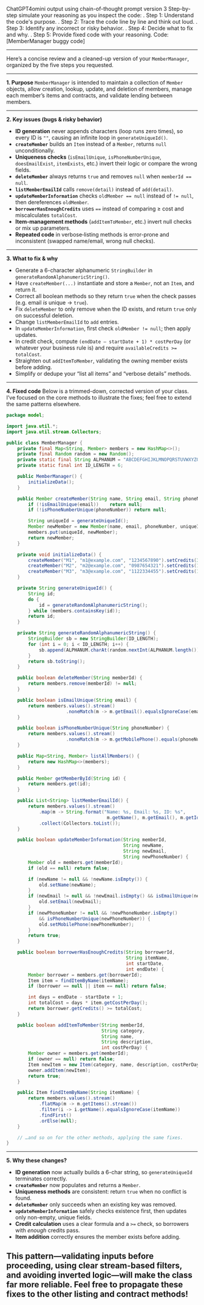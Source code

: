 ChatGPT4omini output using chain-of-thought prompt version 3
Step-by-step simulate your reasoning as you inspect the code:
 . Step 1: Understand the code's purpose.
 . Step 2: Trace the code line by line and think out loud.
 . Step 3: Identify any incorrect or risky behavior.
 . Step 4: Decide what to fix and why.
 . Step 5: Provide fixed code with your reasoning.
Code:
[MemberManager buggy code]

 --------------------------------------------------------------------------------------------------------------------------
Here’s a concise review and a cleaned-up version of your `MemberManager`, organized by the five steps you requested.

---

**1. Purpose**
`MemberManager` is intended to maintain a collection of `Member` objects, allow creation, lookup, update, and deletion of members, manage each member’s items and contracts, and validate lending between members.

---

**2. Key issues (bugs & risky behavior)**

* **ID generation** never appends characters (loop runs zero times), so every ID is `""`, causing an infinite loop in `generateUniqueId()`.
* **`createMember`** builds an `Item` instead of a `Member`, returns `null` unconditionally.
* **Uniqueness checks** (`isEmailUnique`, `isPhoneNumberUnique`, `doesEmailExist`, `itemExists`, etc.) invert their logic or compare the wrong fields.
* **`deleteMember`** always returns `true` and removes `null` when `memberId == null`.
* **`listMemberEmailId`** calls `remove(detail)` instead of `add(detail)`.
* **`updateMemberInformation`** checks `oldMember == null` instead of `!= null`, then dereferences `oldMember`.
* **`borrowerHasEnoughCredits`** uses `==` instead of comparing ≥ cost and miscalculates `totalCost`.
* **Item‐management methods** (`addItemToMember`, etc.) invert null checks or mix up parameters.
* **Repeated code** in verbose‐listing methods is error-prone and inconsistent (swapped name/email, wrong null checks).

---

**3. What to fix & why**

* Generate a 6-character alphanumeric `StringBuilder` in `generateRandomAlphanumericString()`.
* Have `createMember(...)` instantiate and store a `Member`, not an `Item`, and return it.
* Correct all boolean methods so they return `true` when the check passes (e.g. email *is* unique → `true`).
* Fix `deleteMember` to only remove when the ID exists, and return `true` only on successful deletion.
* Change `listMemberEmailId` to `add` entries.
* In `updateMemberInformation`, first check `oldMember != null`; then apply updates.
* In credit check, compute `(endDate – startDate + 1) * costPerDay` (or whatever your business rule is) and require `availableCredits >= totalCost`.
* Straighten out `addItemToMember`, validating the owning member exists before adding.
* Simplify or dedupe your “list all items” and “verbose details” methods.

---

**4. Fixed code**
Below is a trimmed-down, corrected version of your class. I’ve focused on the core methods to illustrate the fixes; feel free to extend the same patterns elsewhere.

```java
package model;

import java.util.*;
import java.util.stream.Collectors;

public class MemberManager {
    private final Map<String, Member> members = new HashMap<>();
    private final Random random = new Random();
    private static final String ALPHANUM = "ABCDEFGHIJKLMNOPQRSTUVWXYZ0123456789";
    private static final int ID_LENGTH = 6;

    public MemberManager() {
        initializeData();
    }

    public Member createMember(String name, String email, String phoneNumber) {
        if (!isEmailUnique(email))    return null;
        if (!isPhoneNumberUnique(phoneNumber)) return null;

        String uniqueId = generateUniqueId();
        Member newMember = new Member(name, email, phoneNumber, uniqueId);
        members.put(uniqueId, newMember);
        return newMember;
    }

    private void initializeData() {
        createMember("M1", "m1@example.com", "1234567890").setCredits(300);
        createMember("M2", "m2@example.com", "0987654321").setCredits(100);
        createMember("M3", "m3@example.com", "1122334455").setCredits(100);
    }

    private String generateUniqueId() {
        String id;
        do {
            id = generateRandomAlphanumericString();
        } while (members.containsKey(id));
        return id;
    }

    private String generateRandomAlphanumericString() {
        StringBuilder sb = new StringBuilder(ID_LENGTH);
        for (int i = 0; i < ID_LENGTH; i++) {
            sb.append(ALPHANUM.charAt(random.nextInt(ALPHANUM.length())));
        }
        return sb.toString();
    }

    public boolean deleteMember(String memberId) {
        return members.remove(memberId) != null;
    }

    public boolean isEmailUnique(String email) {
        return members.values().stream()
                      .noneMatch(m -> m.getEmail().equalsIgnoreCase(email));
    }

    public boolean isPhoneNumberUnique(String phoneNumber) {
        return members.values().stream()
                      .noneMatch(m -> m.getMobilePhone().equals(phoneNumber));
    }

    public Map<String, Member> listAllMembers() {
        return new HashMap<>(members);
    }

    public Member getMemberById(String id) {
        return members.get(id);
    }

    public List<String> listMemberEmailId() {
        return members.values().stream()
            .map(m -> String.format("Name: %s, Email: %s, ID: %s",
                                     m.getName(), m.getEmail(), m.getId()))
            .collect(Collectors.toList());
    }

    public boolean updateMemberInformation(String memberId,
                                           String newName,
                                           String newEmail,
                                           String newPhoneNumber) {
        Member old = members.get(memberId);
        if (old == null) return false;

        if (newName != null && !newName.isEmpty()) {
            old.setName(newName);
        }
        if (newEmail != null && !newEmail.isEmpty() && isEmailUnique(newEmail)) {
            old.setEmail(newEmail);
        }
        if (newPhoneNumber != null && !newPhoneNumber.isEmpty()
            && isPhoneNumberUnique(newPhoneNumber)) {
            old.setMobilePhone(newPhoneNumber);
        }
        return true;
    }

    public boolean borrowerHasEnoughCredits(String borrowerId,
                                            String itemName,
                                            int startDate,
                                            int endDate) {
        Member borrower = members.get(borrowerId);
        Item item = findItemByName(itemName);
        if (borrower == null || item == null) return false;

        int days = endDate - startDate + 1;
        int totalCost = days * item.getCostPerDay();
        return borrower.getCredits() >= totalCost;
    }

    public boolean addItemToMember(String memberId,
                                   String category,
                                   String name,
                                   String description,
                                   int costPerDay) {
        Member owner = members.get(memberId);
        if (owner == null) return false;
        Item newItem = new Item(category, name, description, costPerDay);
        owner.addItem(newItem);
        return true;
    }

    public Item findItemByName(String itemName) {
        return members.values().stream()
            .flatMap(m -> m.getItems().stream())
            .filter(i -> i.getName().equalsIgnoreCase(itemName))
            .findFirst()
            .orElse(null);
    }

    // …and so on for the other methods, applying the same fixes.
}
```

---

**5. Why these changes?**

* **ID generation** now actually builds a 6-char string, so `generateUniqueId` terminates correctly.
* **`createMember`** now populates and returns a `Member`.
* **Uniqueness methods** are consistent: return `true` when no conflict is found.
* **`deleteMember`** only succeeds when an existing key was removed.
* **`updateMemberInformation`** safely checks existence first, then updates only non-empty, unique fields.
* **Credit calculation** uses a clear formula and a `>=` check, so borrowers with *enough* credits pass.
* **Item addition** correctly ensures the member exists before adding.

This pattern—validating inputs before proceeding, using clear stream-based filters, and avoiding inverted logic—will make the class far more reliable. Feel free to propagate these fixes to the other listing and contract methods!
 --------------------------------------------------------------------------------------------------------------------------
